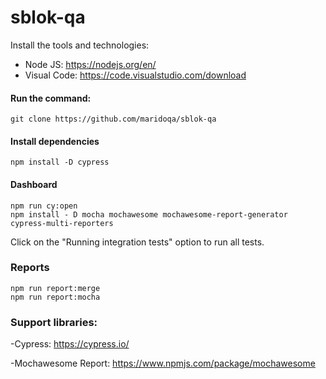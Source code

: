 # sblok-qa

Install the tools and technologies:

- Node JS: https://nodejs.org/en/
- Visual Code: https://code.visualstudio.com/download


#### Run the command:
```
git clone https://github.com/maridoqa/sblok-qa

```
#### Install dependencies
```
npm install -D cypress

```
#### Dashboard
```
npm run cy:open
npm install - D mocha mochawesome mochawesome-report-generator cypress-multi-reporters
```
Click on the "Running integration tests" option to run all tests.

### Reports

```
npm run report:merge 
npm run report:mocha
```

### Support libraries:
-Cypress: https://cypress.io/

-Mochawesome Report: https://www.npmjs.com/package/mochawesome 
